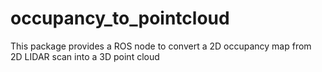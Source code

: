 # occupancy_to_pointcloud
This package provides a ROS node to convert a 2D occupancy map from 2D LIDAR scan into a 3D point cloud
